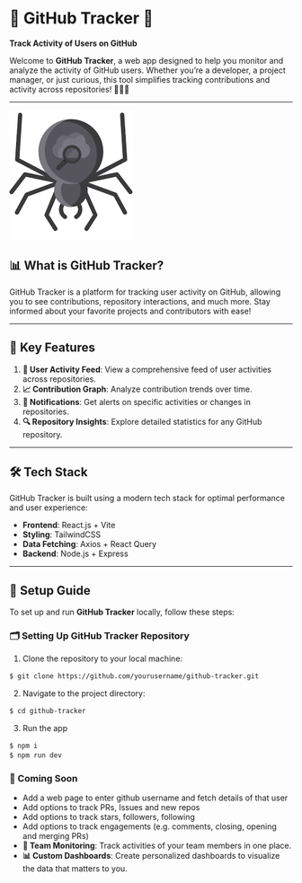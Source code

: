 # 🌟 **GitHub Tracker** 🌟

**Track Activity of Users on GitHub**

Welcome to **GitHub Tracker**, a web app designed to help you monitor and analyze the activity of GitHub users. Whether you’re a developer, a project manager, or just curious, this tool simplifies tracking contributions and activity across repositories! 🚀👩‍💻


---

![github-tracker](/crl.png)

## 📊 What is GitHub Tracker?

GitHub Tracker is a platform for tracking user activity on GitHub, allowing you to see contributions, repository interactions, and much more. Stay informed about your favorite projects and contributors with ease!

---

## 🔑 Key Features

1. **📅 User Activity Feed**: View a comprehensive feed of user activities across repositories.
2. **📈 Contribution Graph**: Analyze contribution trends over time.
3. **🔔 Notifications**: Get alerts on specific activities or changes in repositories.
4. **🔍 Repository Insights**: Explore detailed statistics for any GitHub repository.

---

## 🛠️ Tech Stack

GitHub Tracker is built using a modern tech stack for optimal performance and user experience:

- **Frontend**: React.js + Vite
- **Styling**: TailwindCSS
- **Data Fetching**: Axios + React Query
- **Backend**: Node.js + Express

---

## 🚀 Setup Guide

To set up and run **GitHub Tracker** locally, follow these steps:

### 🗂️ Setting Up GitHub Tracker Repository

1. Clone the repository to your local machine:
```bash
$ git clone https://github.com/yourusername/github-tracker.git
```

2. Navigate to the project directory:
```bash
$ cd github-tracker
```

3. Run the app
```bash
$ npm i
$ npm run dev
```

### 🌟 Coming Soon
- Add a web page to enter github username and fetch details of that user
- Add options to track PRs, Issues and new repos
- Add options to track stars, followers, following
- Add options to track engagements (e.g. comments, closing, opening and merging PRs)
- **👥 Team Monitoring**: Track activities of your team members in one place.
- **📊 Custom Dashboards**: Create personalized dashboards to visualize the data that matters to you.
